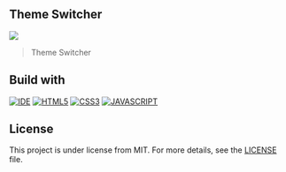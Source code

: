 ## Theme Switcher

<img src="https://efficient-sloth-d85.notion.site/image/https%3A%2F%2Fs3-us-west-2.amazonaws.com%2Fsecure.notion-static.com%2F05e26857-0024-4c00-8c79-1f802ac2503a%2Fpreview.gif?table=block&id=89098498-cdd2-4b60-a6b7-3269d7fa947d&spaceId=08f749ff-d06d-49a8-a488-9846e081b224&userId=&cache=v2">
<br>

> Theme Switcher
## Build with
[![IDE](https://img.shields.io/badge/Visual_studio_code-0078D4?style=for-the-badge&logo=visual%20studio%20code&logoColor=white)](https://code.visualstudio.com/)
[![HTML5](https://img.shields.io/badge/HTML5-E34F26?style=for-the-badge&logo=html5&logoColor=white)](https://developer.mozilla.org/pt-BR/docs/Web/HTML)
[![CSS3](https://img.shields.io/badge/CSS3-1572B6?style=for-the-badge&logo=css3&logoColor=white)](https://developer.mozilla.org/pt-BR/docs/Web/CSS)
[![JAVASCRIPT](https://img.shields.io/badge/JavaScript-F7DF1E?style=for-the-badge&logo=javascript&logoColor=black)](https://developer.mozilla.org/pt-BR/docs/Web/JavaScript)
## License
This project is under license from MIT. For more details, see the [LICENSE](https://github.com/luizgfalqueto/discover-challenges/blob/main/LICENSE) file.